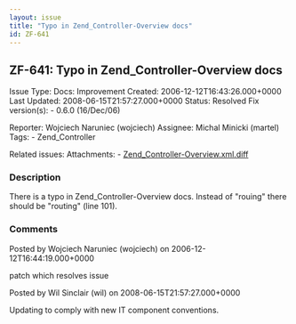 ```yaml
---
layout: issue
title: "Typo in Zend_Controller-Overview docs"
id: ZF-641
---
```


ZF-641: Typo in Zend\_Controller-Overview docs
----------------------------------------------

 Issue Type: Docs: Improvement Created: 2006-12-12T16:43:26.000+0000 Last Updated: 2008-06-15T21:57:27.000+0000 Status: Resolved Fix version(s): - 0.6.0 (16/Dec/06)
 
 Reporter:  Wojciech Naruniec (wojciech)  Assignee:  Michal Minicki (martel)  Tags: - Zend\_Controller
 
 Related issues: 
 Attachments: - [Zend\_Controller-Overview.xml.diff](/issues/secure/attachment/10188/Zend_Controller-Overview.xml.diff)
 
### Description

There is a typo in Zend\_Controller-Overview docs. Instead of "rouing" there should be "routing" (line 101).

 

 

### Comments

Posted by Wojciech Naruniec (wojciech) on 2006-12-12T16:44:19.000+0000

patch which resolves issue

 

 

Posted by Wil Sinclair (wil) on 2008-06-15T21:57:27.000+0000

Updating to comply with new IT component conventions.

 

 